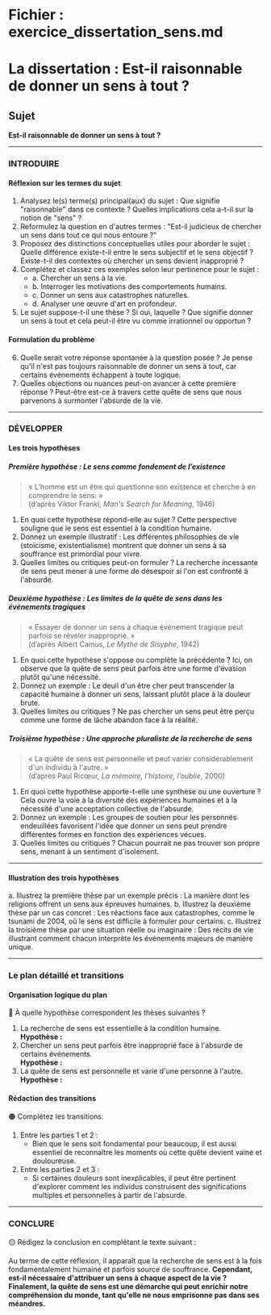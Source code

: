 # Fichier : exercice_dissertation_sens.md

# La dissertation : Est-il raisonnable de donner un sens à tout ?

## Sujet
**Est-il raisonnable de donner un sens à tout ?**

---

### INTRODUIRE

#### Réflexion sur les termes du sujet

1. Analysez le(s) terme(s) principal(aux) du sujet : Que signifie "raisonnable" dans ce contexte ? Quelles implications cela a-t-il sur la notion de "sens" ?
2. Reformulez la question en d'autres termes : "Est-il judicieux de chercher un sens dans tout ce qui nous entoure ?"
3. Proposez des distinctions conceptuelles utiles pour aborder le sujet : Quelle différence existe-t-il entre le sens subjectif et le sens objectif ? Existe-t-il des contextes où chercher un sens devient inapproprié ?
4. Complétez et classez ces exemples selon leur pertinence pour le sujet :
   - a. Chercher un sens à la vie.
   - b. Interroger les motivations des comportements humains.
   - c. Donner un sens aux catastrophes naturelles.
   - d. Analyser une œuvre d'art en profondeur.
5. Le sujet suppose-t-il une thèse ? Si oui, laquelle ? Que signifie donner un sens à tout et cela peut-il être vu comme irrationnel ou opportun ?

#### Formulation du problème

6. Quelle serait votre réponse spontanée à la question posée ? Je pense qu'il n'est pas toujours raisonnable de donner un sens à tout, car certains événements échappent à toute logique.
7. Quelles objections ou nuances peut-on avancer à cette première réponse ? Peut-être est-ce à travers cette quête de sens que nous parvenons à surmonter l'absurde de la vie.

---

### DÉVELOPPER

#### Les trois hypothèses

##### Première hypothèse : Le sens comme fondement de l’existence

> « L’homme est un être qui questionne son existence et cherche à en comprendre le sens. »  
> (d’après Viktor Frankl, *Man's Search for Meaning*, 1946)

1. En quoi cette hypothèse répond-elle au sujet ? Cette perspective souligne que le sens est essentiel à la condition humaine.
2. Donnez un exemple illustratif : Les différentes philosophies de vie (stoïcisme, existentialisme) montrent que donner un sens à sa souffrance est primordial pour vivre.
3. Quelles limites ou critiques peut-on formuler ? La recherche incessante de sens peut mener à une forme de désespoir si l'on est confronté à l'absurde.

##### Deuxième hypothèse : Les limites de la quête de sens dans les événements tragiques

> « Essayer de donner un sens à chaque événement tragique peut parfois se révéler inapproprié. »  
> (d’après Albert Camus, *Le Mythe de Sisyphe*, 1942)

1. En quoi cette hypothèse s'oppose ou complète la précédente ? Ici, on observe que la quête de sens peut parfois être une forme d'évasion plutôt qu'une nécessité.
2. Donnez un exemple : Le deuil d'un être cher peut transcender la capacité humaine à donner un sens, laissant plutôt place à la douleur brute.
3. Quelles limites ou critiques ? Ne pas chercher un sens peut être perçu comme une forme de lâche abandon face à la réalité.

##### Troisième hypothèse : Une approche pluraliste de la recherche de sens

> « La quête de sens est personnelle et peut varier considérablement d'un individu à l'autre. »  
> (d’après Paul Ricœur, *La mémoire, l’histoire, l’oublie*, 2000)

1. En quoi cette hypothèse apporte-t-elle une synthèse ou une ouverture ? Cela ouvre la voie à la diversité des expériences humaines et à la nécessité d'une acceptation collective de l'absurde.
2. Donnez un exemple : Les groupes de soutien pour les personnes endeuillées favorisent l'idée que donner un sens peut prendre différentes formes en fonction des expériences vécues.
3. Quelles limites ou critiques ? Chacun pourrait ne pas trouver son propre sens, menant à un sentiment d'isolement.

---

#### Illustration des trois hypothèses

a. Illustrez la première thèse par un exemple précis : La manière dont les religions offrent un sens aux épreuves humaines.
b. Illustrez la deuxième thèse par un cas concret : Les réactions face aux catastrophes, comme le tsunami de 2004, où le sens est difficile à formuler pour certains.
c. Illustrez la troisième thèse par une situation réelle ou imaginaire : Des récits de vie illustrant comment chacun interprète les événements majeurs de manière unique.

---

### Le plan détaillé et transitions

#### Organisation logique du plan

🔴 À quelle hypothèse correspondent les thèses suivantes ?

1. La recherche de sens est essentielle à la condition humaine.  
   **Hypothèse :**
2. Chercher un sens peut parfois être inapproprié face à l'absurde de certains événements.  
   **Hypothèse :**
3. La quête de sens est personnelle et varie d'une personne à l'autre.  
   **Hypothèse :**

#### Rédaction des transitions

🟠 Complétez les transitions.

1. Entre les parties 1 et 2 :  
   - Bien que le sens soit fondamental pour beaucoup, il est aussi essentiel de reconnaître les moments où cette quête devient vaine et douloureuse.
2. Entre les parties 2 et 3 :  
   - Si certaines douleurs sont inexplicables, il peut être pertinent d'explorer comment les individus construisent des significations multiples et personnelles à partir de l'absurde.

---

### CONCLURE

🟡 Rédigez la conclusion en complétant le texte suivant :

Au terme de cette réflexion, il apparaît que la recherche de sens est à la fois fondamentalement humaine et parfois source de souffrance. **Cependant, est-il nécessaire d'attribuer un sens à chaque aspect de la vie ? Finalement, la quête de sens est une démarche qui peut enrichir notre compréhension du monde, tant qu'elle ne nous emprisonne pas dans ses méandres.**